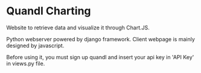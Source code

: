 # Quandl Charting

Website to retrieve data and visualize it through Chart.JS.

Python webserver powered by django framework.
Client webpage is mainly designed by javascript.

Before using it, you must sign up quandl and insert your api key in 'API Key' in views.py file.
